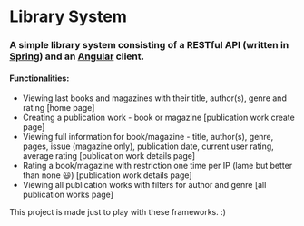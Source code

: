 # Library System

### A simple library system consisting of a RESTful API (written in [Spring](https://spring.io/)) and an [Angular](https://angularjs.org/) client. 

#### Functionalities:
  - Viewing last books and magazines with their title, author(s), genre and rating [home page]
  - Creating a publication work - book or magazine [publication work create page]
  - Viewing full information for book/magazine - title, author(s), genre, pages, issue (magazine only), publication date, current user rating, average rating  [publication work details page]
  - Rating a book/magazine with restriction one time per IP (lame but better than none :smiley:) [publication work details page]
  - Viewing all publication works with filters for author and genre [all publication works page]

This project is made just to play with these frameworks. :)
